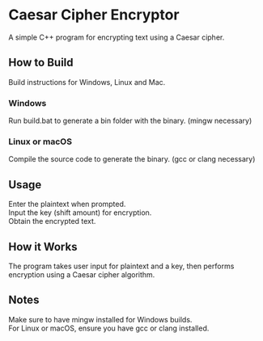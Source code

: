 # Caesar Cipher Encryptor

A simple C++ program for encrypting text using a Caesar cipher.

## How to Build

Build instructions for Windows, Linux and Mac. 

### Windows
Run build.bat to generate a bin folder with the binary. (mingw necessary)

### Linux or macOS
Compile the source code to generate the binary. (gcc or clang necessary)

## Usage

Enter the plaintext when prompted. <br>
Input the key (shift amount) for encryption. <br>
Obtain the encrypted text.

## How it Works

The program takes user input for plaintext and a key, then performs encryption using a Caesar cipher algorithm.

## Notes

Make sure to have mingw installed for Windows builds.<br>
For Linux or macOS, ensure you have gcc or clang installed.
